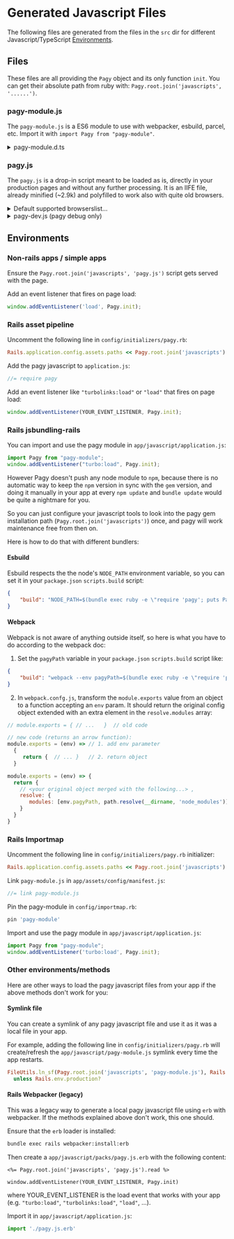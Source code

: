 # Generated Javascript Files

The following files are generated from the files in the `src` dir for different Javascript/TypeScript [Environments](#environments). 

## Files

These files are all providing the `Pagy` object and its only function `init`. You can get their absolute path from ruby with: `Pagy.root.join('javascripts', '......')`.

### pagy-module.js

The `pagy-module.js` is a ES6 module to use with webpacker, esbuild, parcel, etc. Import it with `import Pagy from "pagy-module"`.
 
<details>

<summary>pagy-module.d.ts </summary>

The `pagy-module.d.ts` is the small TypeScript Declaration File useful only if you import the `pagy-module.js` in a TypeScript file.

</details>

### pagy.js

The `pagy.js` is a drop-in script meant to be loaded as is, directly in your production pages and without any further processing. It is an IIFE file, already minified (~2.9k) and polyfilled to work also with quite old browsers.

<details>

<summary>Default supported browserslist...</summary>

- and_chr 96
- and_ff 95
- and_qq 10.4
- and_uc 12.12
- android 96
- baidu 7.12
- chrome 97
- chrome 96
- chrome 95
- chrome 94
- edge 97
- edge 96
- firefox 96
- firefox 95
- firefox 94
- firefox 91
- firefox 78
- ie 11
- ios_saf 15.2
- ios_saf 15.0-15.1
- ios_saf 14.5-14.8
- ios_saf 14.0-14.4
- ios_saf 12.2-12.5
- kaios 2.5
- op_mini all
- op_mob 64
- opera 82
- opera 81
- safari 15.2
- safari 15.1
- safari 14.1
- safari 13.1
- samsung 15.0
- samsung 14.0

**Notice**: You can generate custom targeted `pagy.js` files for the browsers you want to support by changing the [browserslist](https://github.com/browserslist/browserslist) query in `src/package.json`, then compile it with `npm run build -w src`.

</details>

<details>

<summary>pagy-dev.js (pagy debug only)</summary>

The `pagy-dev.js` is a readable javascript file meant to be used as a drop-in file **only for debugging** with modern browsers. It won't work on old browsers and its size is big because it contains also the source map data to debug the TypeScript directly. Obviously... do not use it in production.

</details>

## Environments

### Non-rails apps / simple apps

Ensure the `Pagy.root.join('javascripts', 'pagy.js')` script gets served with the page.

Add an event listener that fires on page load:

```js
window.addEventListener('load', Pagy.init);
```

### Rails asset pipeline

Uncomment the following line in `config/initializers/pagy.rb`:

```ruby
Rails.application.config.assets.paths << Pagy.root.join('javascripts')
```

Add the pagy javascript to `application.js`:

```js
//= require pagy
```

Add an event listener like `"turbolinks:load"` or `"load"` that fires on page load:

```js
window.addEventListener(YOUR_EVENT_LISTENER, Pagy.init);
```

### Rails jsbundling-rails

You can import and use the pagy module in `app/javascript/application.js`: 

```js
import Pagy from "pagy-module";
window.addEventListener("turbo:load", Pagy.init);
```

However Pagy doesn't push any node module to `npm`, because there is no automatic way to keep the `npm` version in sync with the `gem` version, and doing it manually in your app at every `npm update` and `bundle update` would be quite a nightmare for you. 

So you can just configure your javascript tools to look into the pagy gem installation path (`Pagy.root.join('javascripts')`) once, and pagy will work maintenance free from then on.

Here is how to do that with different bundlers:

#### Esbuild

Esbuild respects the the node's `NODE_PATH` environment variable, so you can set it in your `package.json` `scripts.build` script:

```json
{
    "build": "NODE_PATH=$(bundle exec ruby -e \"require 'pagy'; puts Pagy.root.join('javascripts')\") <your original script>"
}
```

#### Webpack

Webpack is not aware of anything outside itself, so here is what you have to do according to the webpack doc:

1. Set the `pagyPath` variable in your `package.json` `scripts.build` script like:

```json
{
    "build": "webpack --env pagyPath=$(bundle exec ruby -e \"require 'pagy'; puts Pagy.root.join('javascripts')\") --config webpack.config.js"
}
```

2. In `webpack.confg.js`, transform the `module.exports` value from an object to a function accepting an `env` param. It should return the original config object extended with an extra element in the `resolve.modules` array:

```js
// module.exports = { // ...   }  // old code

// new code (returns an arrow function):
module.exports = (env) => // 1. add env parameter 
  {                       
     return {  // ... }   // 2. return object
  }
```

```js
module.exports = (env) => {
  return {
    // <your original object merged with the following...> ,
    resolve: {
       modules: [env.pagyPath, path.resolve(__dirname, 'node_modules')]
    }
  }
}
```

### Rails Importmap

Uncomment the following line in `config/initializers/pagy.rb` initializer:

```ruby
Rails.application.config.assets.paths << Pagy.root.join('javascripts')
```

Link `pagy-module.js` in `app/assets/config/manifest.js`:

```js
//= link pagy-module.js
```

Pin the pagy-module in `config/importmap.rb`:

```ruby
pin 'pagy-module'
```

Import and use the pagy module in `app/javascript/application.js`:

```js
import Pagy from "pagy-module";
window.addEventListener('turbo:load', Pagy.init);
```

### Other environments/methods

Here are other ways to load the pagy javascript files from your app if the above methods don't work for you:

#### Symlink file

You can create a symlink of any pagy javascript file and use it as it was a local file in your app.

For example, adding the following line in `config/initializers/pagy.rb` will create/refresh the `app/javascript/pagy-module.js` symlink every time the app restarts.

```ruby
FileUtils.ln_sf(Pagy.root.join('javascripts', 'pagy-module.js'), Rails.root.join('app', 'javascript')) \
  unless Rails.env.production? 
```

#### Rails Webpacker (legacy)

This was a legacy way to generate a local pagy javascript file using `erb` with webpacker. If the methods explained above don't work, this one should.

Ensure that the `erb` loader is installed:

```sh
bundle exec rails webpacker:install:erb
```

Then create a `app/javascript/packs/pagy.js.erb` with the following content:

```erb
<%= Pagy.root.join('javascripts', 'pagy.js').read %>

window.addEventListener(YOUR_EVENT_LISTENER, Pagy.init)
```

where YOUR_EVENT_LISTENER is the load event that works with your app (e.g. `"turbo:load"`, `"turbolinks:load"`, `"load"`, ...).

Import it in `app/javascript/application.js`:

```js
import './pagy.js.erb'
```
